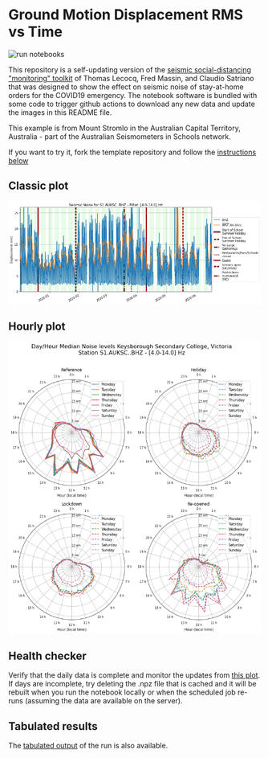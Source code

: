 <!-- #region -->
# Ground Motion Displacement RMS vs Time

![run notebooks](https://github.com/ANU-RSES-Education/SeismicNoise_AuSIS_MTS/workflows/run%20notebooks/badge.svg)

This repository is a self-updating version of the [seismic social-distancing "monitoring" toolkit](https://github.com/ThomasLecocq/SeismoRMS) of Thomas Lecocq, Fred Massin, and Claudio Satriano that was designed to show the effect on seismic noise of stay-at-home orders for the COVID19 emergency. The notebook software is bundled with some code to trigger github actions to download any new data and update the images in this README file.

This example is from Mount Stromlo in the Australian Capital Territory, Australia - part of the Australian Seismometers in Schools network. 

If you want to try it, fork the template repository and follow the [instructions below](#Help)
<!-- #endregion -->

## Classic plot

![classic](results/latest.png)

## Hourly plot

![hourly](results/latest-hourly.png)


## Health checker 

Verify that the daily data is complete and monitor the updates from [this plot](results/latest-gridmap.png). If days are incomplete, try deleting the .npz file that is cached and it will be rebuilt when you run the notebook locally or when the scheduled job re-runs (assuming the data are available on the server).

## Tabulated results

The [tabulated output](results/latest.csv) of the run is also available.


